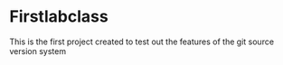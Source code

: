 # Firstlabclass
This is the first project created to test out the features of the git source version system
